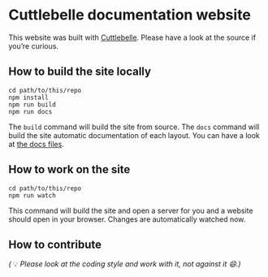 Cuttlebelle documentation website
=================================


This website was built with [Cuttlebelle](https://cuttlebelle.com/). Please have a look at the source if you’re curious.

## How to build the site locally

```shell
cd path/to/this/repo
npm install
npm run build
npm run docs
```

The `build` command will build the site from source. The `docs` command will build the site automatic documentation of each layout.
You can have a look at [the docs files](https://cuttlebelle.github.io/website/).

## How to work on the site

```shell
cd path/to/this/repo
npm run watch
```

This command will build the site and open a server for you and a website should open in your browser. Changes are automatically watched now.

## How to contribute

_(_ 💡 _Please look at the coding style and work with it, not against it :smile:.)_
